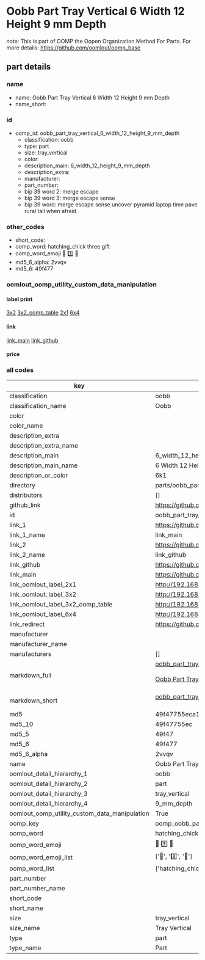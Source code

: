 # Oobb Part Tray Vertical 6 Width 12 Height 9 mm Depth  

note: This is part of OOMP the Oopen Organization Method For Parts. For more details: https://github.com/oomlout/oomp_base

##  part details
  







### name
* name: Oobb Part Tray Vertical 6 Width 12 Height 9 mm Depth
* name_short: 
### id
* oomp_id: oobb_part_tray_vertical_6_width_12_height_9_mm_depth
  * classification: oobb
  * type: part
  * size: tray_vertical
  * color: 
  * description_main: 6_width_12_height_9_mm_depth
  * description_extra: 
  * manufacturer: 
  * part_number: 
  * bip 39 word 2: merge escape
  * bip 39 word 3: merge escape sense
  * bip 39 word: merge escape sense uncover pyramid laptop time pave rural tail when afraid

### other_codes
* short_code: 
* oomp_word: hatching_chick three gift
* oomp_word_emoji :hatching_chick: :three: :gift:
* md5_6_alpha: 2vvqv
* md5_6: 49f477






### oomlout_oomp_utility_custom_data_manipulation
#### label print
[3x2](http://192.168.1.245:1112/?label=oomp%202vvqv)
[3x2_oomp_table](http://192.168.1.108:1112/?label=oomp%202vvqv)
[2x1](http://192.168.1.242:1112/?label=oomp%202vvqv)
[6x4](http://192.168.1.55:1112/?label=oomp%202vvqv)    

#### link

[link_main](https://github.com/oomlout/oomlout_oomp_version_1_messy/tree/main/parts/oobb_part_tray_vertical_6_width_12_height_9_mm_depth) [link_github](https://github.com/oomlout/oomlout_oomp_version_1_messy/tree/main/parts/oobb_part_tray_vertical_6_width_12_height_9_mm_depth)                             

#### price







### all codes 
| key | value |  
| --- | --- |  
| classification | oobb |  
| classification_name | Oobb |  
| color |  |  
| color_name |  |  
| description_extra |  |  
| description_extra_name |  |  
| description_main | 6_width_12_height_9_mm_depth |  
| description_main_name | 6 Width 12 Height 9 mm Depth |  
| description_or_color | 6k1 |  
| directory | parts/oobb_part_tray_vertical_6_width_12_height_9_mm_depth |  
| distributors | [] |  
| github_link | https://github.com/oomlout/oomlout_oomp_part_src/tree/main/parts/oobb_part_tray_vertical_6_width_12_height_9_mm_depth |  
| id | oobb_part_tray_vertical_6_width_12_height_9_mm_depth |  
| link_1 | https://github.com/oomlout/oomlout_oomp_version_1_messy/tree/main/parts/oobb_part_tray_vertical_6_width_12_height_9_mm_depth |  
| link_1_name | link_main |  
| link_2 | https://github.com/oomlout/oomlout_oomp_version_1_messy/tree/main/parts/oobb_part_tray_vertical_6_width_12_height_9_mm_depth |  
| link_2_name | link_github |  
| link_github | https://github.com/oomlout/oomlout_oomp_version_1_messy/tree/main/parts/oobb_part_tray_vertical_6_width_12_height_9_mm_depth |  
| link_main | https://github.com/oomlout/oomlout_oomp_version_1_messy/tree/main/parts/oobb_part_tray_vertical_6_width_12_height_9_mm_depth |  
| link_oomlout_label_2x1 | http://192.168.1.242:1112/?label=oomp%202vvqv |  
| link_oomlout_label_3x2 | http://192.168.1.245:1112/?label=oomp%202vvqv |  
| link_oomlout_label_3x2_oomp_table | http://192.168.1.108:1112/?label=oomp%202vvqv |  
| link_oomlout_label_6x4 | http://192.168.1.55:1112/?label=oomp%202vvqv |  
| link_redirect | https://github.com/oomlout/oomlout_oomp_version_1_messy/tree/main/parts/oobb_part_tray_vertical_6_width_12_height_9_mm_depth |  
| manufacturer |  |  
| manufacturer_name |  |  
| manufacturers | [] |  
| markdown_full | [oobb_part_tray_vertical_6_width_12_height_9_mm_depth](none)<br>[](none)<br>[Oobb Part Tray Vertical 6 Width 12 Height 9 Mm Depth](none)<br><br> |  
| markdown_short | [oobb_part_tray_vertical_6_width_12_height_9_mm_depth](none)<br><br> |  
| md5 | 49f47755eca19c49f4578ecb8793445b |  
| md5_10 | 49f47755ec |  
| md5_5 | 49f47 |  
| md5_6 | 49f477 |  
| md5_6_alpha | 2vvqv |  
| name | Oobb Part Tray Vertical 6 Width 12 Height 9 mm Depth |  
| oomlout_detail_hierarchy_1 | oobb |  
| oomlout_detail_hierarchy_2 | part |  
| oomlout_detail_hierarchy_3 | tray_vertical |  
| oomlout_detail_hierarchy_4 | 9_mm_depth |  
| oomlout_oomp_utility_custom_data_manipulation | True |  
| oomp_key | oomp_oobb_part_tray_vertical_6_width_12_height_9_mm_depth |  
| oomp_word | hatching_chick three gift |  
| oomp_word_emoji | :hatching_chick: :three: :gift: |  
| oomp_word_emoji_list | [':hatching_chick:', ':three:', ':gift:'] |  
| oomp_word_list | ['hatching_chick', 'three', 'gift'] |  
| part_number |  |  
| part_number_name |  |  
| short_code |  |  
| short_name |  |  
| size | tray_vertical |  
| size_name | Tray Vertical |  
| type | part |  
| type_name | Part |  
